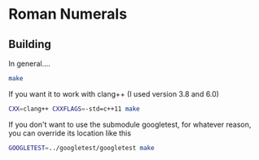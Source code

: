 # Roman Numerals

## Building

In general....

```sh
make
```

If you want it to work with clang++ (I used version 3.8 and 6.0)

```sh
CXX=clang++ CXXFLAGS=-std=c++11 make
```

If you don't want to use the submodule googletest, for whatever reason, you can override its location like this

```sh
GOOGLETEST=../googletest/googletest make
```

